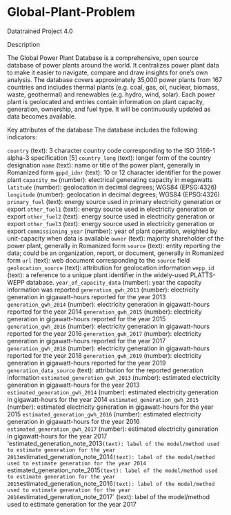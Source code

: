 # Global-Plant-Problem
Datatrained Project 4.0

Description

The Global Power Plant Database is a comprehensive, open source database of power plants around the world. It centralizes power plant data to make it easier to navigate, compare and draw insights for one’s own analysis. The database covers approximately 35,000 power plants from 167 countries and includes thermal plants (e.g. coal, gas, oil, nuclear, biomass, waste, geothermal) and renewables (e.g. hydro, wind, solar). Each power plant is geolocated and entries contain information on plant capacity, generation, ownership, and fuel type. It will be continuously updated as data becomes available.

Key attributes of the database
The database includes the following indicators:

`country` (text): 3 character country code corresponding to the ISO 3166-1 alpha-3 specification [5]
`country_long` (text): longer form of the country designation
`name` (text): name or title of the power plant, generally in Romanized form
`gppd_idnr` (text): 10 or 12 character identifier for the power plant
`capacity_mw` (number): electrical generating capacity in megawatts
`latitude` (number): geolocation in decimal degrees; WGS84 (EPSG:4326)
`longitude` (number): geolocation in decimal degrees; WGS84 (EPSG:4326)
`primary_fuel` (text): energy source used in primary electricity generation or export
`other_fuel1` (text): energy source used in electricity generation or export
`other_fuel2` (text): energy source used in electricity generation or export
`other_fuel3` (text): energy source used in electricity generation or export
 `commissioning_year` (number): year of plant operation, weighted by unit-capacity when data is available
`owner` (text): majority shareholder of the power plant, generally in Romanized form
`source` (text): entity reporting the data; could be an organization, report, or document, generally in Romanized form
`url` (text): web document corresponding to the `source` field
`geolocation_source` (text): attribution for geolocation information
`wepp_id` (text): a reference to a unique plant identifier in the widely-used PLATTS-WEPP database.
`year_of_capacity_data` (number): year the capacity information was reported
`generation_gwh_2013` (number): electricity generation in gigawatt-hours reported for the year 2013
`generation_gwh_2014` (number): electricity generation in gigawatt-hours reported for the year 2014
`generation_gwh_2015` (number): electricity generation in gigawatt-hours reported for the year 2015
`generation_gwh_2016` (number): electricity generation in gigawatt-hours reported for the year 2016
`generation_gwh_2017` (number): electricity generation in gigawatt-hours reported for the year 2017
`generation_gwh_2018` (number): electricity generation in gigawatt-hours reported for the year 2018
`generation_gwh_2019` (number): electricity generation in gigawatt-hours reported for the year 2019
`generation_data_source` (text): attribution for the reported generation information
`estimated_generation_gwh_2013` (number): estimated electricity generation in gigawatt-hours for the year 2013
`estimated_generation_gwh_2014` (number): estimated electricity generation in gigawatt-hours for the year 2014 
`estimated_generation_gwh_2015` (number): estimated electricity generation in gigawatt-hours for the year 2015 
`estimated_generation_gwh_2016` (number): estimated electricity generation in gigawatt-hours for the year 2016 
`estimated_generation_gwh_2017` (number): estimated electricity generation in gigawatt-hours for the year 2017 
'estimated_generation_note_2013` (text): label of the model/method used to estimate generation for the year 2013
`estimated_generation_note_2014` (text): label of the model/method used to estimate generation for the year 2014 
`estimated_generation_note_2015` (text): label of the model/method used to estimate generation for the year 2015
`estimated_generation_note_2016` (text): label of the model/method used to estimate generation for the year 2016
`estimated_generation_note_2017` (text): label of the model/method used to estimate generation for the year 2017 
